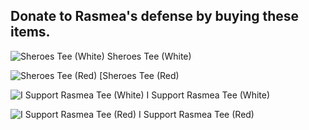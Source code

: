 ## Donate to Rasmea's defense by buying these items.

![Sheroes Tee (White)]({{site.baseurl}}/assets/img/Sheroes_White.jpg)
Sheroes Tee (White)

![Sheroes Tee (Red)]({{site.baseurl}}/assets/img/Sheroes_Red.jpg)
[Sheroes Tee (Red)

![I Support Rasmea Tee (White)]({{site.baseurl}}/assets/img/I_Support_Rasmea_white.jpg)
I Support Rasmea Tee (White)

![I Support Rasmea Tee (Red)]({{site.baseurl}}/assets/img/I_Support_Rasmea_red.jpg)
I Support Rasmea Tee (Red)

